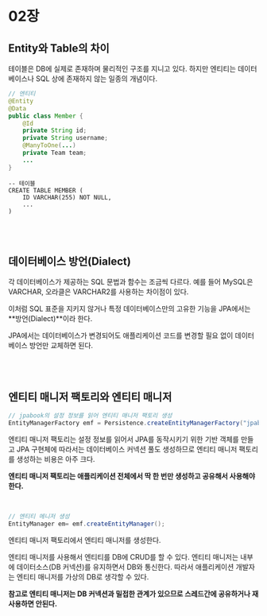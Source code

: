 # 02장

## Entity와 Table의 차이

테이블은 DB에 실제로 존재하며 물리적인 구조를 지니고 있다. 하지만 엔티티는 데이터베이스나 SQL 상에 존재하지 않는 일종의 개념이다.

```java
// 엔티티
@Entity
@Data
public class Member {
    @Id
    private String id;
    private String username;
    @ManyToOne(...)
    private Team team;
    ...
}
```
```console
-- 테이블
CREATE TABLE MEMBER (
    ID VARCHAR(255) NOT NULL,
    ...
)
```

<br>
<br>

## 데이터베이스 방언(Dialect)

각 데이터베이스가 제공하는 SQL 문법과 함수는 조금씩 다르다. 예를 들어 MySQL은 VARCHAR, 오라클은 VARCHAR2를 사용하는 차이점이 있다.

이처럼 SQL 표준을 지키지 않거나 특정 데이터베이스만의 고유한 기능을 JPA에서는 **방언(Dialect)**이라 한다. 

JPA에서는 데이터베이스가 변경되어도 애플리케이션 코드를 변경할 필요 없이 데이터베이스 방언만 교체하면 된다.

<br>
<br>

## 엔티티 매니저 팩토리와 엔티티 매니저

```java
// jpabook의 설정 정보를 읽어 엔티티 매니저 팩토리 생성
EntityManagerFactory emf = Persistence.createEntityManagerFactory("jpabook");
```

엔티티 매니저 팩토리는 설정 정보를 읽어서 JPA를 동작시키기 위한 기반 객체를 만들고 JPA 구현체에 따라서는 데이터베이스 커넥션 풀도 생성하므로 엔티티 매니저 팩토리를 생성하는 비용은 아주 크다. 

**엔티티 매니저 팩토리는 애플리케이션 전체에서 딱 한 번만 생성하고 공유해서 사용해야 한다.**

<br>

```java
// 엔티티 메니저 생성
EntityManager em= emf.createEntityManager();
```
엔티티 매니저 팩토리에서 엔티티 매니저를 생성한다.

엔티티 매니저를 사용해서 엔티티를 DB에 CRUD를 할 수 있다. 엔티티 매니저는 내부에 데이터소스(DB 커넥션)를 유지하면서 DB와 통신한다. 따라서 애플리케이션 개발자는 엔티티 매니저를 가상의 DB로 생각할 수 있다.

**참고로 엔티티 매니저는 DB 커넥션과 밀접한 관계가 있으므로 스레드간에 공유하거나 재사용하면 안된다.**

<br>
<br>